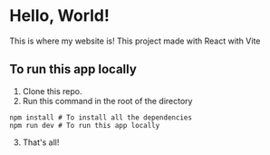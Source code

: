 # Hello, World!
<!-- #### Table of contents
- []() -->

This is where my website is!
This project made with React with Vite

## To run this app locally

1. Clone this repo.
2. Run this command in the root of the directory
  ```
  npm install # To install all the dependencies
  npm run dev # To run this app locally
  ```
3. That's all!